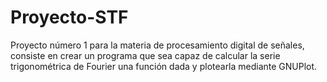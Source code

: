 # Proyecto-STF

Proyecto número 1 para la materia de procesamiento digital de señales, consiste en crear un programa que sea capaz de calcular la serie trigonométrica de Fourier una función dada y plotearla mediante GNUPlot.
